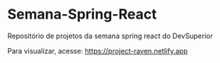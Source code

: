 # Semana-Spring-React
Repositório de projetos da semana spring react do DevSuperior

Para visualizar, acesse: https://project-raven.netlify.app
